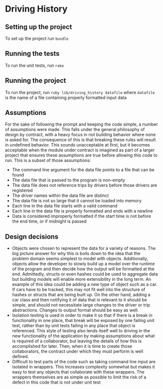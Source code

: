 # Driving History

## Setting up the project
To set up the project run `bundle`

## Running the tests
To run the unit tests, run `rake`

## Running the project
To run the project, run `ruby lib/driving_history datafile` where `datafile` is the name of a file containing properly formatted input data

## Assumptions
For the sake of following the prompt and keeping the code simple, a number of assumptions were made. This falls under the general philosophy of design by contract, with a heavy focus in not building behavior where none is asked for. The consequence of this is that breaking these rules will result in undefined behavior. This sounds unacceptable at first, but it becomes acceptable when the module under contract is imagined as part of a larger project that ensures these assumptions are true before allowing this code to run. This is a subset of those assumptions:

* The command line argument for the data file points to a file that can be found
* The data file that is passed to the program is non-empty
* The data file does not reference trips by drivers before those drivers are registered
* The driver names within the data file are distinct
* The data file is not so large that it cannot be loaded into memory
* Each line in the data file starts with a valid command
* Each line in the data file is properly formatted and ends with a newline
* Data is considered improperly formatted if the start time is not before the end time, or if midnight is passed

## Design decisions
* Objects were chosen to represent the data for a variety of reasons. The big picture answer for why this is boils down to the idea that the problem domain seems simplest to model with objects. Additionally, objects allow the developer to slowly build up a model over the runtime of the program and then decide how the output will be formatted at the end. Admittedly, structs or even hashes could be used to aggregate data but building models will enable more extensibility in the long term. An example of this idea could be adding a new type of object such as a car. If cars have to be tracked, this may not fit well into the structure of hashes or structs that are being built up. On the other hand, adding a car class and then notifying it of data that is relevant to it should be simple, and should not necessitate large changes to the driver or trip abstractions. Changes to output format should be easy as well.
* Isolation testing is used in order to make it so that if there is a break in functionality in one place, that break will be exposed by one failing unit test, rather than by unit tests failing in any place that object is referenced. This style of testing also lends itself well to driving in the new functionality of the application by making assumptions about what is required of a collaborator, but leaving the details of how this is accomplished for later. Then, when it is time to create those collaborators, the contract under which they must perform is well defined.
* Difficult to test parts of the code such as taking command line input are isolated in wrappers. This increases complexity somewhat but makes it easy to test any objects that collaborate with these wrappers. The wrappers themselves are as simple as possible to limit the risk of a defect in this code that is not under unit test
